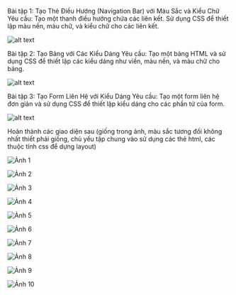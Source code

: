 Bài tập 1: Tạo Thẻ Điều Hướng (Navigation Bar) với Màu Sắc và Kiểu Chữ
Yêu cầu: Tạo một thanh điều hướng chứa các liên kết. Sử dụng CSS để thiết lập màu nền, màu chữ, và kiểu chữ cho các liên kết.

![alt text](images-syllabus/btvn/image.png)

Bài tập 2: Tạo Bảng với Các Kiểu Dáng
Yêu cầu: Tạo một bảng HTML và sử dụng CSS để thiết lập các kiểu dáng như viền, màu nền, và màu chữ cho bảng.

![alt text](images-syllabus/btvn/image-1.png)

Bài tập 3: Tạo Form Liên Hệ với Kiểu Dáng
Yêu cầu: Tạo một form liên hệ đơn giản và sử dụng CSS để thiết lập kiểu dáng cho các phần tử của form.

![alt text](images-syllabus/btvn/image-2.png)


Hoàn thành các giao diện sau (giống trong ảnh, màu sắc tương đối không nhất thiết phải giống, chủ yếu tập chung vào sử dụng các thẻ html, các thuộc tính css để dựng layout)

![Ảnh 1](images-syllabus/btvn/bt1.png)

![Ảnh 2](images-syllabus/btvn/bt2.png)

![Ảnh 3](images-syllabus/btvn/bt3.png)

![Ảnh 4](images-syllabus/btvn/bt4.png)

![Ảnh 5](images-syllabus/btvn/bt5.png)

![Ảnh 6](images-syllabus/btvn/bt6.png)

![Ảnh 7](images-syllabus/btvn/bt7.png)

![Ảnh 8](images-syllabus/btvn/bt8.png)

![Ảnh 9](images-syllabus/btvn/bt9.png)

![Ảnh 10](images-syllabus/btvn/bt10.png)